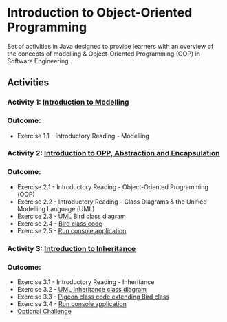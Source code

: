 # Introduction to Object-Oriented Programming
Set of activities in Java designed to provide learners with an overview of the concepts of modelling &amp; Object-Oriented Programming (OOP) in Software Engineering.

## Activities
### Activity 1: [Introduction to Modelling](Activities/activity_1.md)
### Outcome:
- Exercise 1.1 - Introductory Reading - Modelling

### Activity 2: [Introduction to OPP, Abstraction and Encapsulation](Activities/activity_2.md)
### Outcome:
- Exercise 2.1 - Introductory Reading - Object-Oriented Programming (OOP)
- Exercise 2.2 - Introductory Reading - Class Diagrams & the Unified Modelling Language (UML)
- Exercise 2.3 - [UML Bird class diagram](Outcomes/UMLBirdClassDiagram.png)
- Exercise 2.4 - [Bird class code](src/com/techreturners/Bird.java)
- Exercise 2.5 - [Run console application](Outcomes/Exercise-2.5-Output.txt)

### Activity 3: [Introduction to Inheritance](Activities/activity_3.md)
### Outcome:
- Exercise 3.1 - Introductory Reading - Inheritance
- Exercise 3.2 - [UML Inheritance class diagram](Outcomes/UMLInheritanceClassDiagram.png)
- Exercise 3.3 - [Pigeon class code extending Bird class](src/com/techreturners/Pigeon.java)
- Exercise 3.4 - [Run console application](Outcomes/Exercise-3.4-Output.txt)
- [Optional Challenge](Outcomes/Exercise-3-Optional-Challenge-Output.txt)

